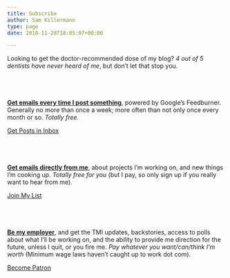 ```yaml
---
title: Subscribe
author: Sam Killermann
type: page
date: 2018-11-28T18:05:07+00:00

---
```

Looking to get the doctor-recommended dose of my blog? _4 out of 5 dentists have never heard of me_, but don&#8217;t let that stop you.

<div style="height:40px" aria-hidden="true" class="wp-block-spacer">
</div>

[**Get emails every time I post something**][1], powered by Google&#8217;s Feedburner. Generally no more than once a week; more often than not only once every month or so. _Totally free._

<a class="button" title="Get Posts in Inbox" target="_blank" href="https://feedburner.google.com/fb/a/mailverify?uri=samkillermannblog" rel="noopener noreferrer">Get Posts in Inbox</a>

<div style="height:40px" aria-hidden="true" class="wp-block-spacer">
</div>

[**Get emails directly from me**][2], about projects I&#8217;m working on, and new things I&#8217;m cooking up. _Totally free for you_ (but I pay, so only sign up if you really want to hear from me).

<a class="button" rel="noreferrer noopener" aria-label="Get Posts in Inbox (opens in a new tab)" href="https://app.convertkit.com/landing_pages/402557?v=7" target="_blank">Join My List</a>

<div style="height:40px" aria-hidden="true" class="wp-block-spacer">
</div>

[**Be my employer**][3], and get the TMI updates, backstories, access to polls about what I&#8217;ll be working on, and the ability to provide me direction for the future, unless I quit, or you fire me. _Pay whatever you want/can/think I&#8217;m worth_ (Minimum wage laws haven&#8217;t caught up to work dot com).

<a class="button" rel="noreferrer noopener" aria-label="Join My List (opens in a new tab)" href="https://www.patreon.com/join/killermann?" target="_blank">Become Patron</a>

 [1]: https://feedburner.google.com/fb/a/mailverify?uri=samkillermannblog
 [2]: https://app.convertkit.com/landing_pages/402557?v=7
 [3]: https://www.patreon.com/join/killermann?
